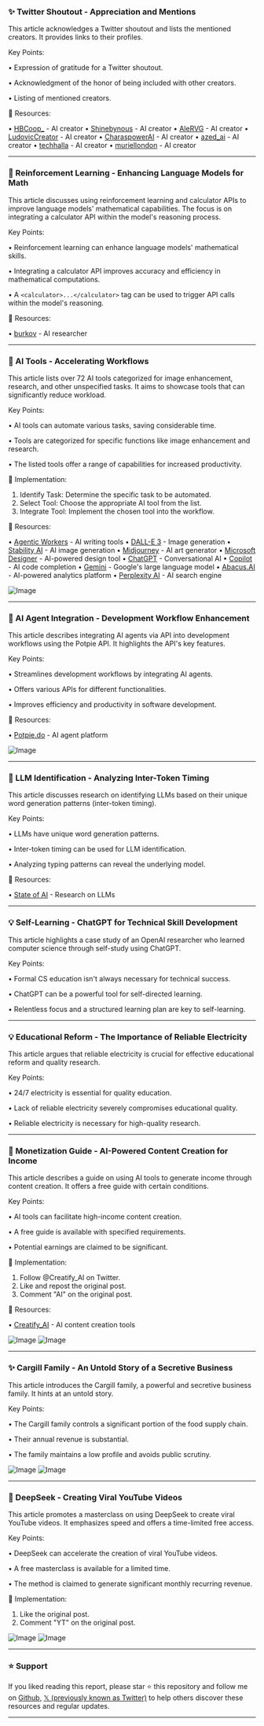 ### ✨ Twitter Shoutout -  Appreciation and Mentions

This article acknowledges a Twitter shoutout and lists the mentioned creators.  It provides links to their profiles.

Key Points:

• Expression of gratitude for a Twitter shoutout.


• Acknowledgment of the honor of being included with other creators.


• Listing of mentioned creators.



🔗 Resources:

• [HBCoop_](https://x.com/HBCoop_) - AI creator
• [Shinebynous](https://x.com/Shinebynous) - AI creator
• [AleRVG](https://x.com/AleRVG) - AI creator
• [LudovicCreator](https://x.com/LudovicCreator) - AI creator
• [CharaspowerAI](https://x.com/CharaspowerAI) - AI creator
• [azed_ai](https://x.com/azed_ai) - AI creator
• [techhalla](https://x.com/techhalla) - AI creator
• [muriellondon](https://x.com/muriellondon) - AI creator


---

### 🤖 Reinforcement Learning - Enhancing Language Models for Math

This article discusses using reinforcement learning and calculator APIs to improve language models' mathematical capabilities.  The focus is on integrating a calculator API within the model's reasoning process.

Key Points:

• Reinforcement learning can enhance language models' mathematical skills.


• Integrating a calculator API improves accuracy and efficiency in mathematical computations.


•  A `<calculator>...</calculator>` tag can be used to trigger API calls within the model's reasoning.



🔗 Resources:

• [burkov](https://x.com/burkov) - AI researcher


---

### 🚀 AI Tools - Accelerating Workflows

This article lists over 72 AI tools categorized for image enhancement, research, and other unspecified tasks.  It aims to showcase tools that can significantly reduce workload.

Key Points:

•  AI tools can automate various tasks, saving considerable time.


• Tools are categorized for specific functions like image enhancement and research.


• The listed tools offer a range of capabilities for increased productivity.



🚀 Implementation:

1. Identify Task: Determine the specific task to be automated.
2. Select Tool: Choose the appropriate AI tool from the list.
3. Integrate Tool: Implement the chosen tool into the workflow.


🔗 Resources:

• [Agentic Workers](http://agenticworkers.com) - AI writing tools
• [DALL-E 3](https://openai.com/dall-e-3) - Image generation
• [Stability AI](https://stability.ai/) - AI image generation
• [Midjourney](https://www.midjourney.com/) - AI art generator
• [Microsoft Designer](https://www.microsoft.com/en-us/microsoft-designer) - AI-powered design tool
• [ChatGPT](https://openai.com/chatgpt) - Conversational AI
• [Copilot](https://github.com/features/copilot) - AI code completion
• [Gemini](https://gemini.google.com/) - Google's large language model
• [Abacus.AI](https://www.abacus.ai/) - AI-powered analytics platform
• [Perplexity AI](https://www.perplexity.ai/) - AI search engine

![Image](https://pbs.twimg.com/media/GmDsehQbIAAB-n2?format=jpg&name=small)


---

### 🤖 AI Agent Integration -  Development Workflow Enhancement

This article describes integrating AI agents via API into development workflows using the Potpie API.  It highlights the API's key features.

Key Points:

• Streamlines development workflows by integrating AI agents.


• Offers various APIs for different functionalities.


• Improves efficiency and productivity in software development.



🔗 Resources:

• [Potpie.do](https://potpiedotai.com/) - AI agent platform

![Image](https://pbs.twimg.com/ext_tw_video_thumb/1897144041445208064/pu/img/ov9iAEk5UMbXkBoi.jpg)


---

### 🤖 LLM Identification -  Analyzing Inter-Token Timing

This article discusses research on identifying LLMs based on their unique word generation patterns (inter-token timing).

Key Points:

• LLMs have unique word generation patterns.


•  Inter-token timing can be used for LLM identification.


• Analyzing typing patterns can reveal the underlying model.



🔗 Resources:

• [State of AI](https://x.com/stateof_ai) - Research on LLMs


---

### 💡 Self-Learning -  ChatGPT for Technical Skill Development

This article highlights a case study of an OpenAI researcher who learned computer science through self-study using ChatGPT.

Key Points:

•  Formal CS education isn't always necessary for technical success.


•  ChatGPT can be a powerful tool for self-directed learning.


•  Relentless focus and a structured learning plan are key to self-learning.



---

### 💡 Educational Reform -  The Importance of Reliable Electricity

This article argues that reliable electricity is crucial for effective educational reform and quality research.

Key Points:

• 24/7 electricity is essential for quality education.


•  Lack of reliable electricity severely compromises educational quality.


•  Reliable electricity is necessary for high-quality research.



---

### 🚀 Monetization Guide -  AI-Powered Content Creation for Income

This article describes a guide on using AI tools to generate income through content creation. It offers a free guide with certain conditions.

Key Points:

•  AI tools can facilitate high-income content creation.


• A free guide is available with specified requirements.


• Potential earnings are claimed to be significant.



🚀 Implementation:

1. Follow @Creatify_AI on Twitter.
2. Like and repost the original post.
3. Comment "AI" on the original post.



🔗 Resources:

• [Creatify_AI](https://x.com/Creatify_AI) - AI content creation tools


![Image](https://pbs.twimg.com/media/GmDocbobAAAvKP1?format=jpg&name=small)
![Image](https://pbs.twimg.com/amplify_video_thumb/1900526049869651968/img/zJsM1bvM9-Mxf_BG?format=jpg&name=240x240)


---

### ✨  Cargill Family -  An Untold Story of a Secretive Business

This article introduces the Cargill family, a powerful and secretive business family. It hints at an untold story.

Key Points:

• The Cargill family controls a significant portion of the food supply chain.


• Their annual revenue is substantial.


•  The family maintains a low profile and avoids public scrutiny.



![Image](https://pbs.twimg.com/media/GmDha7tbcAUvbMh?format=png&name=small)
![Image](https://pbs.twimg.com/media/GmDha7vbIAAp8Tz?format=jpg&name=small)


---

### 🚀 DeepSeek -  Creating Viral YouTube Videos

This article promotes a masterclass on using DeepSeek to create viral YouTube videos.  It emphasizes speed and offers a time-limited free access.

Key Points:

• DeepSeek can accelerate the creation of viral YouTube videos.


• A free masterclass is available for a limited time.


•  The method is claimed to generate significant monthly recurring revenue.



🚀 Implementation:

1. Like the original post.
2. Comment "YT" on the original post.



![Image](https://pbs.twimg.com/media/GmDNRz3bcAENZBf?format=jpg&name=small)
![Image](https://pbs.twimg.com/amplify_video_thumb/1900205530058280960/img/N8jCEbfGD33lkZit?format=jpg&name=240x240)


---

### ⭐️ Support

If you liked reading this report, please star ⭐️ this repository and follow me on [Github](https://github.com/Drix10), [𝕏 (previously known as Twitter)](https://x.com/DRIX_10_) to help others discover these resources and regular updates.

---